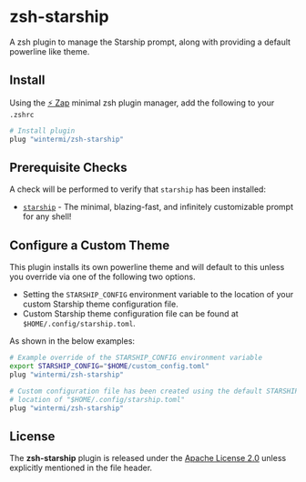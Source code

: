 # zsh-starship

A zsh plugin to manage the Starship prompt, along with providing a default powerline like theme.

## Install

Using the [:zap: Zap](https://www.zapzsh.org/) minimal zsh plugin manager, add the following to your `.zshrc`

```sh
# Install plugin
plug "wintermi/zsh-starship"
```

## Prerequisite Checks

A check will be performed to verify that `starship` has been installed:

- [`starship`](https://starship.rs/) - The minimal, blazing-fast, and infinitely customizable prompt for any shell!

## Configure a Custom Theme

This plugin installs its own powerline theme and will default to this unless you override via one of the following two options.

- Setting the `STARSHIP_CONFIG` environment variable to the location of your custom Starship theme configuration file.
- Custom Starship theme configuration file can be found at `$HOME/.config/starship.toml`.

As shown in the below examples:

```sh
# Example override of the STARSHIP_CONFIG environment variable
export STARSHIP_CONFIG="$HOME/custom_config.toml"
plug "wintermi/zsh-starship"

# Custom configuration file has been created using the default STARSHIP
# location of "$HOME/.config/starship.toml"
plug "wintermi/zsh-starship"
```

## License

The **zsh-starship** plugin is released under the [Apache License 2.0](https://github.com/wintermi/zsh-starship/blob/main/LICENSE) unless explicitly mentioned in the file header.
